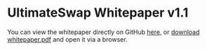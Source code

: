 # UltimateSwap Whitepaper v1.1
You can view the whitepaper directly on GitHub [here](https://github.com/UltimateSwap/whitepaper/blob/main/whitepaper.pdf), or [download whitepaper.pdf](https://github.com/UltimateSwap/whitepaper/raw/main/whitepaper.pdf) and open it via a browser.
